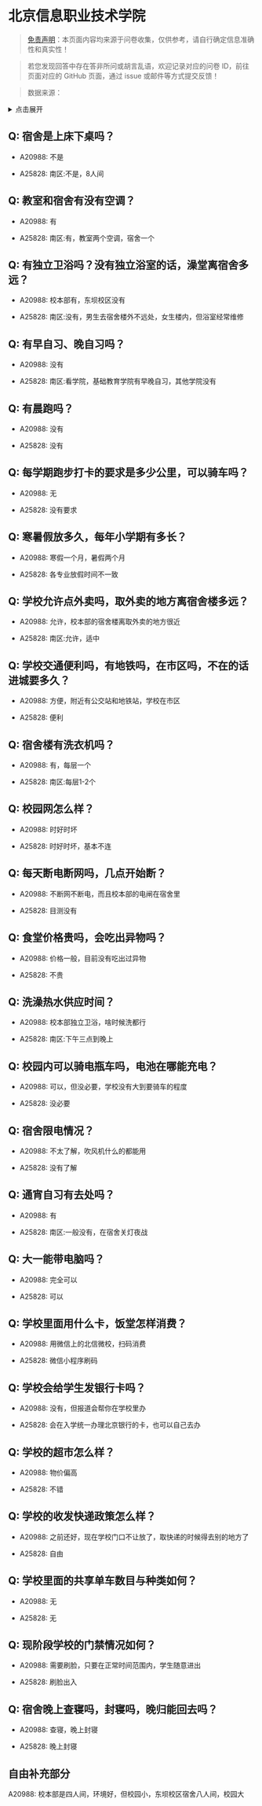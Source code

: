 # 北京信息职业技术学院

> [免责声明](https://colleges.chat/#_3)：本页面内容均来源于问卷收集，仅供参考，请自行确定信息准确性和真实性！

> 若您发现回答中存在答非所问或胡言乱语，欢迎记录对应的问卷 ID，前往页面对应的 GitHub 页面，通过 issue 或邮件等方式提交反馈！

> 数据来源：

<details><summary>点击展开</summary>
<ul>
<li>A20988: 匿名 (2023 年 09 月)</li>
<li>A25828: 匿名 (2024 年 07 月)</li>
</ul>
</details>

## Q: 宿舍是上床下桌吗？

- A20988: 不是

- A25828: 南区:不是，8人间

## Q: 教室和宿舍有没有空调？

- A20988: 有

- A25828: 南区:有，教室两个空调，宿舍一个

## Q: 有独立卫浴吗？没有独立浴室的话，澡堂离宿舍多远？

- A20988: 校本部有，东坝校区没有

- A25828: 南区:没有，男生去宿舍楼外不远处，女生楼内，但浴室经常维修

## Q: 有早自习、晚自习吗？

- A20988: 没有

- A25828: 南区:看学院，基础教育学院有早晚自习，其他学院没有

## Q: 有晨跑吗？

- A20988: 没有

- A25828: 没有

## Q: 每学期跑步打卡的要求是多少公里，可以骑车吗？

- A20988: 无

- A25828: 没有要求

## Q: 寒暑假放多久，每年小学期有多长？

- A20988: 寒假一个月，暑假两个月

- A25828: 各专业放假时间不一致

## Q: 学校允许点外卖吗，取外卖的地方离宿舍楼多远？

- A20988: 允许，校本部的宿舍楼离取外卖的地方很近

- A25828: 南区:允许，适中

## Q: 学校交通便利吗，有地铁吗，在市区吗，不在的话进城要多久？

- A20988: 方便，附近有公交站和地铁站，学校在市区

- A25828: 便利

## Q: 宿舍楼有洗衣机吗？

- A20988: 有，每层一个

- A25828: 南区:每层1-2个

## Q: 校园网怎么样？

- A20988: 时好时坏

- A25828: 时好时坏，基本不连

## Q: 每天断电断网吗，几点开始断？

- A20988: 不断网不断电，而且校本部的电闸在宿舍里

- A25828: 目测没有

## Q: 食堂价格贵吗，会吃出异物吗？

- A20988: 价格一般，目前没有吃出过异物

- A25828: 不贵

## Q: 洗澡热水供应时间？

- A20988: 校本部独立卫浴，啥时候洗都行

- A25828: 南区:下午三点到晚上

## Q: 校园内可以骑电瓶车吗，电池在哪能充电？

- A20988: 可以，但没必要，学校没有大到要骑车的程度

- A25828: 没必要

## Q: 宿舍限电情况？

- A20988: 不太了解，吹风机什么的都能用

- A25828: 没有了解

## Q: 通宵自习有去处吗？

- A20988: 有

- A25828: 南区:一般没有，在宿舍关灯夜战

## Q: 大一能带电脑吗？

- A20988: 完全可以

- A25828: 可以

## Q: 学校里面用什么卡，饭堂怎样消费？

- A20988: 用微信上的北信微校，扫码消费

- A25828: 微信小程序刷码

## Q: 学校会给学生发银行卡吗？

- A20988: 没有，但报道会帮你在学校里办

- A25828: 会在入学统一办理北京银行的卡，也可以自己去办

## Q: 学校的超市怎么样？

- A20988: 物价偏高

- A25828: 不错

## Q: 学校的收发快递政策怎么样？

- A20988: 之前还好，现在学校门口不让放了，取快递的时候得去别的地方了

- A25828: 自由

## Q: 学校里面的共享单车数目与种类如何？

- A20988: 无

- A25828: 无

## Q: 现阶段学校的门禁情况如何？

- A20988: 需要刷脸，只要在正常时间范围内，学生随意进出

- A25828: 刷脸出入

## Q: 宿舍晚上查寝吗，封寝吗，晚归能回去吗？

- A20988: 查寝，晚上封寝

- A25828: 晚上封寝

## 自由补充部分

A20988: 校本部是四人间，环境好，但校园小，东坝校区宿舍八人间，校园大